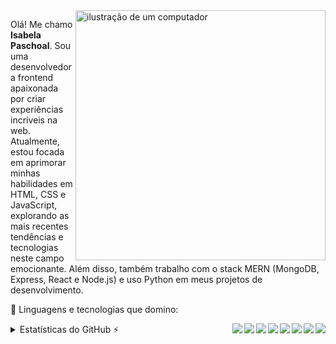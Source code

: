 <img src="https://raw.githubusercontent.com/MicaelliMedeiros/micaellimedeiros/master/image/computer-illustration.png" alt="ilustração de um computador" min-width="400px" max-width="400px" width="400px" align="right">

<p align="left"> 
  Olá! Me chamo <strong>Isabela Paschoal</strong>. Sou uma desenvolvedora frontend apaixonada por criar experiências incríveis na web. Atualmente, estou focada em aprimorar minhas habilidades em HTML, CSS e JavaScript, explorando as mais recentes tendências e tecnologias neste campo emocionante. Além disso, também trabalho com o stack MERN (MongoDB, Express, React e Node.js) e uso Python em meus projetos de desenvolvimento.
</p>

<p align="left">
  🦄 Linguagens e tecnologias que domino:
</p>

<img align="right" src="https://img.shields.io/badge/HTML5-E34F26?logo=html5&logoColor=white" />
<img align="right" src="https://img.shields.io/badge/CSS3-1572B6?logo=css3&logoColor=white" />
<img align="right" src="https://img.shields.io/badge/JavaScript-F7DF1E?logo=javascript&logoColor=black" />
<img align="right" src="https://img.shields.io/badge/MERN-61DAFB?logo=mongodb&logoColor=white" />
<img align="right" src="https://img.shields.io/badge/Express-000000?logo=express&logoColor=white" />
<img align="right" src="https://img.shields.io/badge/React-61DAFB?logo=react&logoColor=white" />
<img align="right" src="https://img.shields.io/badge/Node.js-339933?logo=node.js&logoColor=white" />
<img align="right" src="https://img.shields.io/badge/Python-3776AB?logo=python&logoColor=white" />

<details>
  <summary>Estatísticas do GitHub ⚡</summary>

![GitHub Stats](https://github-readme-stats.vercel.app/api?username=belapaschoal&show_icons=true&title_color=8B4513&text_color=8B4513&bg_color=F5DEFF&icon_color=BC8F8F) 

</details>
